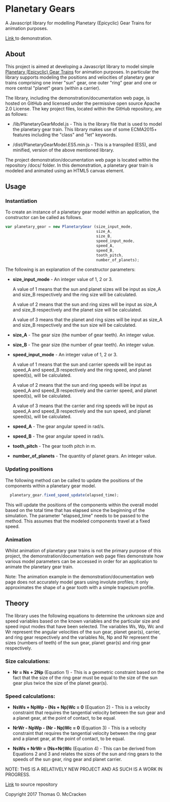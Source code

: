 # Planetary Gears

A Javascript library for modelling Planetary (Epicyclic) Gear Trains for animation purposes.

[Link ](https://tommccracken.github.io/PlanetaryGears/) to demonstration.

## About

This project is aimed at developing a Javascript library to model simple [Planetary (Epicyclic) Gear Trains](https://en.wikipedia.org/wiki/Epicyclic_gearing) for animation purposes. In particular the library supports modeling the positions and velocities of planetary gear trains comprising one inner "sun" gear, one outer "ring" gear and one or more central "planet" gears (within a carrier).

The library, including the demonstration/documentation web page, is hosted on GitHub and licensed under the permissive open source Apache 2.0 License. The key project files, located within the GitHub repository, are as follows:

- /lib/PlanetaryGearModel.js -
  This is the library file that is used to model the planetary gear train. This library makes use of some ECMA2015+ features including the "class" and "let" keywords.

- /dist/PlanetaryGearModel.ES5.min.js -
  This is a transpiled (ES5), and minified, version of the above mentioned library.

The project demonstration/documentation web page is located within the repository /docs/ folder. In this demonstration, a planetary gear train is modeled and animated using an HTML5 canvas element.

## Usage

### Instantiation

To create an instance of a planetary gear model within an application, the constructor can be called as follows.

```javascript
var planetary_gear = new PlanetaryGear (size_input_mode,
                                        size_A,
                                        size_B,
                                        speed_input_mode,
                                        speed_A,
                                        speed_B,
                                        tooth_pitch,
                                        number_of_planets);
```


  The following is an explanation of the constructor parameters:

  - **size_input_mode** - An integer value of 1, 2 or 3.

    A value of 1 means that the sun and planet sizes will be input as size_A and size_B respectively and the ring size will be calculated.

    A value of 2 means that the sun and ring sizes will be input as size_A and size_B respectively and the planet size will be calculated.

    A value of 3 means that the planet and ring sizes will be input as size_A and size_B respectively and the sun size will be calculated.

  - **size_A** - The gear size (the number of gear teeth). An integer value.

  - **size_B** - The gear size (the number of gear teeth). An integer value.

  - **speed_input_mode** - An integer value of 1, 2 or 3.

    A value of 1 means that the sun and carrier speeds will be input as speed_A and speed_B respectively and the ring speed, and planet speed(s), will be calculated.

    A value of 2 means that the sun and ring speeds will be input as speed_A and speed_B respectively and the carrier speed, and planet speed(s), will be calculated.

    A value of 3 means that the carrier and ring speeds will be input as speed_A and speed_B respectively and the sun speed, and planet speed(s), will be calculated.

  - **speed_A** - The gear angular speed in rad/s.

  - **speed_B** - The gear angular speed in rad/s.

  - **tooth_pitch** - The gear tooth pitch in m.

  - **number_of_planets** - The quantity of planet gears. An integer value.

### Updating positions

The following method can be called to update the positions of the components within a planetary gear model.

  ```javascript
    planetary_gear.fixed_speed_update(elapsed_time);
  ```

This will update the positions of the components within the overall model based on the total time that has elapsed since the beginning of the simulation. The parameter "elapsed_time" needs to be passed to the method. This assumes that the modeled components travel at a fixed speed.

### Animation

Whilst animation of planetary gear trains is not the primary purpose of this project, the demonstration/documentation web page files demonstrate how various model parameters can be accessed in order for an application to animate the planetary gear train.

Note: The animation example in the demonstration/documentation web page does not accurately model gears using involute profiles; it only approximates the shape of a gear tooth with a simple trapezium profile.

## Theory

The library uses the following equations to determine the unknown size and speed variables based on the known variables and the particular size and speed input modes that have been selected. The variables Ws, Wp, Wc and Wr represent the angular velocities of the sun gear, planet gear(s), carrier, and ring gear respectively and the variables Ns, Np and Nr represent the sizes (numbers of teeth) of the sun gear, planet gear(s) and ring gear respectively.

### Size calculations:

- **Nr = Ns + 2Np** (Equation 1) - This is a geometric constraint based on the fact that the size of the ring gear must be equal to the size of the sun gear plus twice the size of the planet gear(s).

### Speed calculations:

- **NsWs + NpWp - (Ns + Np)Wc = 0** (Equation 2) - This is a velocity constraint that requires the tangential velocity between the sun gear and a planet gear, at the point of contact, to be equal.

- **NrWr - NpWp - (Nr - Np)Wc = 0** (Equation 3) - This is a velocity constraint that requires the tangential velocity between the ring gear and a planet gear, at the point of contact, to be equal.

- **NsWs + NrWr = (Ns+Nr)Wc** (Equation 4) - This can be derived from Equations 2 and 3 and relates the sizes of the sun and ring gears to the speeds of the sun gear, ring gear and planet carrier.

NOTE: THIS IS A RELATIVELY NEW PROJECT AND AS SUCH IS A WORK IN PROGRESS.

[Link](https://github.com/tommccracken/PlanetaryGears) to source repository

Copyright 2017 Thomas O. McCracken  
